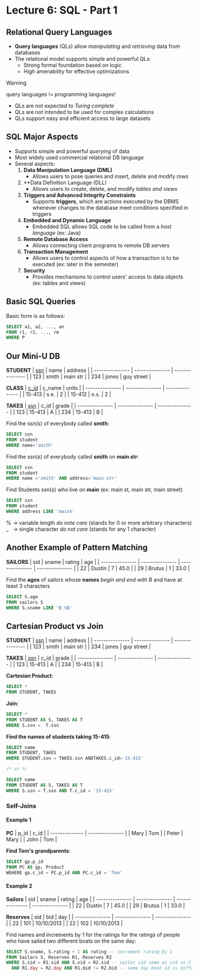 # Lecture 6: SQL - Part 1

## Relational Query Languages

- **Query languages** (QLs) allow *manipulating* and *retrieving* data from databases
- The relational model supports simple and powerful QLs:
  - Strong formal foundation based on logic
  - High amenability for effective optimizations

> [!WARNING]
> query languages != programming languages!
- QLs are not expected to *Turing complete*
- QLs are not intended to be used for complex calculations
- QLs support easy and efficient access to large datasets

## SQL Major Aspects

- Supports simple and powerful *querying* of data
- Most widely used commercial relational DB language
- Several aspects:
  1. **Data Manipulation Language (DML)**
      - Allows users to pose queries and insert, delete and modify *rows*
  2. **Data Definition Language (DLL)
      - Allows users to create, delete, and modify *tables and views*
  3. **Triggers and Advanced Integrity Constraints**
      - Supports **triggers**, which are actions executed by the DBMS whenever changes to the database meet conditions specified in triggers
  4. **Embedded and Dynamic Language**
      - Embedded SQL allows SQL code to be called from a *host language* (ex: Java)
  5. **Remote Database Access**
      - Allows connecting client programs to remote DB servers
  6. **Transaction Management**
      - Allows users to control aspects of how a transaction is to be executed (ex: later in the semester)
  7. **Security**
      - Provides mechanisms to control users' access to data objects (ex: tables and views)

## Basic SQL Queries

Basic form is as follows:
```sql
SELECT a1, a2, ..., an
FROM r1, r2, ..., rm
WHERE P
```

## Our Mini-U DB

**STUDENT**
| <ins>ssn</ins> | name | address |
| --------------- | --------------- | --------------- |
| 123 | smith | main str |
| 234 | jones | guy street |

**CLASS**
| <ins>c_id</ins> | c_name | units |
| --------------- | --------------- | --------------- |
| 15-413 | s.e. | 2 |
| 15-412 | o.s. | 2 |

**TAKES**
| <ins>ssn</ins> | c_id | grade |
| --------------- | --------------- | --------------- |
| 123 | 15-413 | A |
| 234 | 15-413 | B |

Find the ssn(s) of everybody called **smith**:
```sql
SELECT ssn
FROM student 
WHERE name='smith'
```

Find the ssn(s) of everybody called **smith** on **main str**:
```sql
SELECT ssn
FROM student
WHERE name ='smith' AND address='main str'
```

Find Students ssn(s) who live on **main** (ex: main st, main str, main street)
```sql
SELECT ssn
FROM student
WHERE address LIKE 'main%'
```
% &rarr; variable length *do note care* (stands for 0 or more arbitrary characters)\
_ &nbsp; &rarr; single character *do not care* (stands for any 1 character)

## Another Example of Pattern Matching

**SAILORS**
| sid | sname | rating | age |
| --------------- | --------------- | --------------- | --------------- |
| 22 | Dustin | 7 | 45.0 |
| 29 | Brutus | 1 | 33.0 |

Find the **ages** of sailors whose **names** *begin and end with* B and have at least 3 characters
```sql
SELECT S.age
FROM sailors S
WHERE S.sname LIKE 'B_%B'
```

## Cartesian Product vs Join

**STUDENT**
| <ins>ssn</ins> | name | address |
| --------------- | --------------- | --------------- |
| 123 | smith | main str |
| 234 | jones | guy street |

**TAKES**
| <ins>ssn</ins> | c_id | grade |
| --------------- | --------------- | --------------- |
| 123 | 15-413 | A |
| 234 | 15-413 | B |

**Cartesian Product**:
```sql
SELECT *
FROM STUDENT, TAKES
```

**Join**:
```sql
SELECT * 
FROM STUDENT AS S, TAKES AS T 
WHERE S.ssn =  T.ssn
```

**Find the names of students taking 15-415**:
```sql
SELECT name 
FROM STUDENT, TAKES 
WHERE STUDENT.ssn = TAKES.ssn ANDTAKES.c_id='15-415'

/* or */

SELECT name
FROM STUDENT AS S, TAKES AS T
WHERE S.ssn = T.ssn AND T.c_id = '15-415'
```

### Self-Joins

#### Example 1

**PC**
| p_id | c_id |
| -------------- | --------------- |
| Mary | Tom |
| Peter | Mary |
| John | Tom |

**Find Tom's grandparents**:
```sql
SELECT gp.p_id
FROM PC AS gp, Product
WEHERE gp.c_id = PC.p_id AND PC.c_id = 'Tom'
```

#### Example 2

**Sailors**
| sid | sname | rating | age |
| --------------- | --------------- | --------------- | --------------- |
| 22 | Dustin | 7 | 45.0 |
| 29 | Brutus | 1 | 33.0 |

**Reserves**
| sid | bid | day |
| --------------- | --------------- | --------------- |
| 22 | 101 | 10/10/2013 |
| 22 | 102 | 10/10/2013 |

Find names and increments by 1 for the ratings for the ratings of people who have sailed two different boats on the same day:
```sql
SELECT S.sname, S.rating + 1 AS rating -- increment rating by 1
FROM Sailors S, Reserves R1, Reserves R2
WHERE S.sid = R1.sid AND S.sid = R2.sid -- sailor sid same as sid in 2 reserves 
  AND R1.day = R2.day AND R1.bid != R2.bid -- same day boat id is different
```

